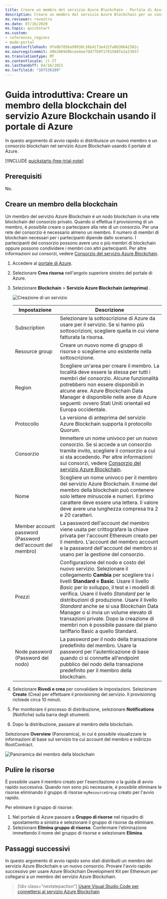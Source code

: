 ```yaml
---
title: Creare un membro del servizio Azure Blockchain - Portale di Azure
description: Creare un membro del servizio Azure Blockchain per un consorzio blockchain con il portale di Azure.
ms.reviewer: ravastra
ms.date: 07/16/2020
ms.topic: quickstart
ms.custom:
- references_regions
- mode-portal
ms.openlocfilehash: 9fe8b7856a99930c16b4173e432fa0b30642582c
ms.sourcegitcommit: 49b2069d9bcee4ee7dd77b9f1791588fe2a23937
ms.translationtype: MT
ms.contentlocale: it-IT
ms.lasthandoff: 04/16/2021
ms.locfileid: "107536189"
---
```

# <a name="quickstart-create-an-azure-blockchain-service-blockchain-member-using-the-azure-portal"></a>Guida introduttiva: Creare un membro della blockchain del servizio Azure Blockchain usando il portale di Azure

In questo argomento di avvio rapido si distribuisce un nuovo membro e un consorzio blockchain nel servizio Azure Blockchain usando il portale di Azure.

[!INCLUDE [quickstarts-free-trial-note](../../../includes/quickstarts-free-trial-note.md)]

## <a name="prerequisites"></a>Prerequisiti

No.

## <a name="create-a-blockchain-member"></a>Creare un membro della blockchain

Un membro del servizio Azure Blockchain è un nodo blockchain in una rete blockchain del consorzio privato. Quando si effettua il provisioning di un membro, è possibile creare o partecipare alla rete di un consorzio. Per una rete del consorzio è necessario almeno un membro. Il numero di membri di blockchain necessari per i partecipanti dipende dallo scenario. I partecipanti del consorzio possono avere uno o più membri di blockchain oppure possono condividere i membri con altri partecipanti. Per altre informazioni sui consorzi, vedere [Consorzio del servizio Azure Blockchain](consortium.md).

1. Accedere al [portale di Azure](https://portal.azure.com).
1. Selezionare **Crea risorsa** nell'angolo superiore sinistro del portale di Azure.
1. Selezionare **Blockchain** > **Servizio Azure Blockchain (anteprima)** .

    ![Creazione di un servizio](./media/create-member/create-member.png)

    Impostazione | Descrizione
    --------|------------
    Subscription | Selezionare la sottoscrizione di Azure da usare per il servizio. Se si hanno più sottoscrizioni, scegliere quella in cui viene fatturata la risorsa.
    Resource group | Creare un nuovo nome di gruppo di risorse o sceglierne uno esistente nella sottoscrizione.
    Region | Scegliere un'area per creare il membro. La località deve essere la stessa per tutti i membri del consorzio. Alcune funzionalità potrebbero non essere disponibili in alcune aree. Azure Blockchain Data Manager è disponibile nelle aree di Azure seguenti: ovvero Stati Uniti orientali ed Europa occidentale.
    Protocollo | La versione di anteprima del servizio Azure Blockchain supporta il protocollo Quorum.
    Consorzio | Immettere un nome univoco per un nuovo consorzio. Se si accede a un consorzio tramite invito, scegliere il consorzio a cui si sta accedendo. Per altre informazioni sui consorzi, vedere [Consorzio del servizio Azure Blockchain](consortium.md).
    Nome | Scegliere un nome univoco per il membro del servizio Azure Blockchain. Il nome del membro della blockchain può contenere solo lettere minuscole e numeri. Il primo carattere deve essere una lettera. Il valore deve avere una lunghezza compresa tra 2 e 20 caratteri.
    Member account password (Password dell'account del membro) | La password dell'account del membro viene usata per crittografare la chiave privata per l'account Ethereum creato per il membro. L'account del membro account e la password dell'account del membro si usano per la gestione del consorzio.
    Prezzi | Configurazione del nodo e costo del nuovo servizio. Selezionare il collegamento **Cambia** per scegliere tra i livelli **Standard** e **Basic**. Usare il livello *Basic* per lo sviluppo, il test e i modelli di verifica. Usare il livello *Standard* per le distribuzioni di produzione. Usare il livello *Standard* anche se si usa Blockchain Data Manager o si invia un volume elevato di transazioni private. Dopo la creazione di membri non è possibile passare dal piano tariffario Basic a quello Standard.
    Node password (Password del nodo) | La password per il nodo della transazione predefinito del membro. Usare la password per l'autenticazione di base quando ci si connette all'endpoint pubblico del nodo della transazione predefinito per il membro della blockchain.

1. Selezionare **Rivedi e crea** per convalidare le impostazioni. Selezionare **Create** (Crea) per effettuare il provisioning del servizio. Il provisioning richiede circa 10 minuti.
1. Per monitorare il processo di distribuzione, selezionare **Notifications** (Notifiche) sulla barra degli strumenti.
1. Dopo la distribuzione, passare al membro della blockchain.

Selezionare **Overview** (Panoramica), in cui è possibile visualizzare le informazioni di base sul servizio tra cui account del membro e indirizzo RootContract.

![Panoramica del membro della blockchain](./media/create-member/overview.png)

## <a name="clean-up-resources"></a>Pulire le risorse

È possibile usare il membro creato per l'esercitazione o la guida di avvio rapido successiva. Quando non sono più necessarie, è possibile eliminare le risorse eliminando il gruppo di risorse `myResourceGroup` creato per l'avvio rapido.

Per eliminare il gruppo di risorse:

1. Nel portale di Azure passare a **Gruppo di risorse** nel riquadro di spostamento a sinistra e selezionare il gruppo di risorse da eliminare.
2. Selezionare **Elimina gruppo di risorse**. Confermare l'eliminazione immettendo il nome del gruppo di risorse e selezionare **Elimina**.

## <a name="next-steps"></a>Passaggi successivi

In questo argomento di avvio rapido sono stati distribuiti un membro del servizio Azure Blockchain e un nuovo consorzio. Provare l'avvio rapido successivo per usare Azure Blockchain Development Kit per Ethereum per collegarsi a un membro del servizio Azure Blockchain.

> [!div class="nextstepaction"]
> [Usare Visual Studio Code per connettersi al servizio Azure Blockchain](connect-vscode.md)
